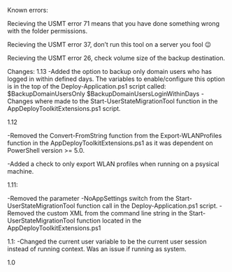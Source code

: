 Known errors:

Recieving the USMT error 71 means that you have done something wrong with the folder permissions.

Recieving the USMT error 37, don’t run this tool on a server you fool 😉

Recieving the USMT error 26, check volume size of the backup destination.

Changes:
1.13
-Added the option to backup only domain users who has logged in within defined days. The variables to enable/configure this option is in the top of the Deploy-Application.ps1 script called:
$BackupDomainUsersOnly
$BackupDomainUsersLoginWithinDays
-Changes where made to the Start-UserStateMigrationTool function in the AppDeployToolkitExtensions.ps1 script.

1.12

-Removed the Convert-FromString function from the Export-WLANProfiles function in the AppDeployToolkitExtensions.ps1 as it was dependent on PowerShell version >= 5.0.

-Added a check to only export WLAN profiles when running on a psysical machine.

1.11:

-Removed the parameter -NoAppSettings switch from the Start-UserStateMigrationTool function call in the Deploy-Application.ps1 script.
-Removed the custom XML from the command line string in the Start-UserStateMigrationTool function located in the AppDeployToolkitExtensions.ps1

1.1:
-Changed the current user variable to be the current user session instead of running context. Was an issue if running as system.

1.0

